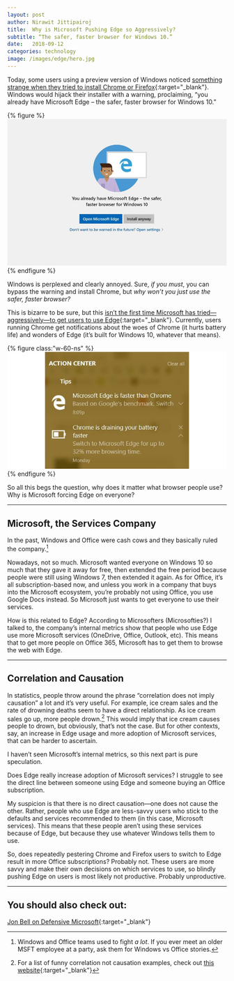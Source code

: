 ```yaml
---
layout: post
author: Nirawit Jittipairoj
title:  Why is Microsoft Pushing Edge so Aggressively?
subtitle: “The safer, faster browser for Windows 10.”
date:   2018-09-12
categories: technology
image: /images/edge/hero.jpg
---
```


Today, some users using a preview version of Windows noticed [something strange when they tried to install Chrome or Firefox](https://www.theverge.com/2018/9/12/17850146/microsoft-windows-10-chrome-firefox-warning){:target="_blank"}. Windows would hijack their installer with a warning, proclaiming, “you already have Microsoft Edge – the safer, faster browser for Windows 10.” 

{% figure %}
![](/images/edge/warning.jpg)
{% endfigure %}

Windows is perplexed and clearly annoyed. Sure, *if you must*, you can bypass the warning and install Chrome, but *why won’t you just use the safer, faster browser?*

This is bizarre to be sure, but this [isn’t the first time Microsoft has tried—aggressively—to get users to use Edge](https://www.cnet.com/how-to/turn-off-windows-10s-pushy-edge-notifications/){:target="_blank"}. Currently, users running Chrome get notifications about the woes of Chrome (it hurts battery life) and wonders of Edge (it’s built for Windows 10, whatever that means).

{% figure class:"w-60-ns" %}
![](/images/edge/notification.png)
{% endfigure %}

So all this begs the question, why does it matter what browser people use? Why is Microsoft forcing Edge on everyone?

---

## Microsoft, the Services Company

In the past, Windows and Office were cash cows and they basically ruled the company.[^1]

Nowadays, not so much. Microsoft wanted everyone on Windows 10 so much that they gave it away for free, then extended the free period because people were still using Windows 7, then extended it again. As for Office, it’s all subscription-based now, and unless you work in a company that buys into the Microsoft ecosystem, you’re probably not using Office, you use Google Docs instead. So Microsoft just wants to get everyone to use their services.

How is this related to Edge? According to Microsofters (Microsofties?) I talked to, the company’s internal metrics show that people who use Edge use more Microsoft services (OneDrive, Office, Outlook, etc). This means that to get more people on Office 365, Microsoft has to get them to browse the web with Edge.

---

## Correlation and Causation

In statistics, people throw around the phrase “correlation does not imply causation” a lot and it’s very useful. For example, ice cream sales and the rate of drowning deaths seem to have a direct relationship. As ice cream sales go up, more people drown.[^n] This would imply that ice cream causes people to drown, but obviously, that’s not the case. But for other contexts, say, an increase in Edge usage and more adoption of Microsoft services, that can be harder to ascertain.

I haven’t seen Microsoft’s internal metrics, so this next part is pure speculation.

Does Edge really increase adoption of Microsoft services? I struggle to see the direct line between someone using Edge and someone buying an Office subscription.

My suspicion is that there is no direct causation—one does not cause the other. Rather, people who use Edge are less-savvy users who stick to the defaults and services recommended to them (in this case, Microsoft services). This means that these people aren’t using these services because of Edge, but because they use whatever Windows tells them to use.

So, does repeatedly pestering Chrome and Firefox users to switch to Edge result in more Office subscriptions? Probably not. These users are more savvy and make their own decisions on which services to use, so blindly pushing Edge on users is most likely not productive. Probably unproductive.

***

## You should also check out:

[Jon Bell on Defensive Microsoft](https://medium.com/near-future-field-notes/defensive-microsoft-76a05dbffdeb){:target="_blank"}
<br>

[^1]: Windows and Office teams used to fight *a lot*. If you ever meet an older MSFT employee at a party, ask them for Windows vs Office stories.
[^n]: For a list of funny correlation not causation examples, check out [this website](http://www.tylervigen.com/spurious-correlations){:target="_blank"}
